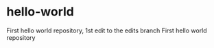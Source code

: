 # hello-world
First hello world repository, 1st edit to the edits branch
First hello world repository

